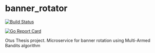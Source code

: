 # banner_rotator
[![Build Status](https://travis-ci.com/shipa988/banner-rotator.svg?branch=master)](https://travis-ci.com/shipa988/banner-rotator)

[![Go Report Card](https://goreportcard.com/badge/github.com/shipa988/banner_rotator)](https://goreportcard.com/report/github.com/shipa988/banner_rotator)

Otus Thesis project. Microservice for banner rotation using Multi-Armed Bandits algorithm

